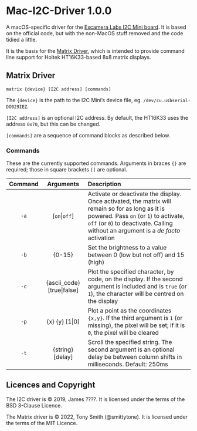 # Mac-I2C-Driver 1.0.0

A macOS-specific driver for the [Excamera Labs I2C Mini board](https://i2cdriver.com/mini.html). It is based on the official code, but with the non-MacOS stuff removed and the code tidied a little.

It is the basis for the [Matrix Driver](#matrix-driver), which is intended to provide command line support for Holtek HT16K33-based 8x8 matrix displays.

## Matrix Driver

```shell
matrix {device} [I2C address] [commands]
```

The `{device}` is the path to the I2C Mini’s device file, eg. `/dev/cu.usbserial-DO029IEZ`.

`[I2C address]` is an optional I2C address. By default, the HT16K33 uses the address `0x70`, but this can be changed.

`[commands]` are a sequence of command blocks as described below.

### Commands

These are the currently supported commands. Arguments in braces `{}` are required; those in square brackets `[]` are optional.

| Command | Arguments | Description |
| :-: | :-: | :-- |
| `-a` | [`on`\|`off`] | Activate or deactivate the display. Once activated, the matrix will remain so for as long as it is powered. Pass `on` (or `1`) to activate, `off` (or `0`) to deactivate. Calling without an argument is a *de facto* activation |
| `-b` | {0-15} | Set the brightness to a value between 0 (low but not off) and 15 (high) |
| `-c` | {ascii_code} [true\|false] | Plot the specified character, by code, on the display. If the second argument is included and is `true` (or `1`), the character will be centred on the display |
| `-p` | {x} {y} [1\|0] | Plot a point as the coordinates `{x,y}`. If the third argument is `1` (or missing), the pixel will be set; if it is `0`, the pixel will be cleared |
| `-t` | {string} [delay] | Scroll the specified string. The second argument is an optional delay be between column shifts in milliseconds. Default: 250ms |

## Licences and Copyright

The I2C driver is © 2019, James ????. It is licensed under the terms of the BSD 3-Clause Licence.

The Matrix driver is © 2022, Tony Smith (@smittytone). It is licensed under the terms of the MIT Licence.
